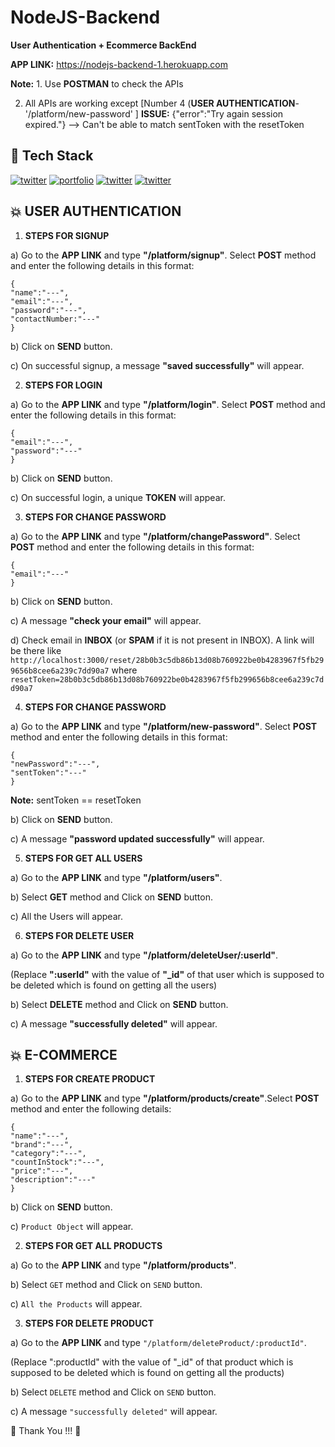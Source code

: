 # NodeJS-Backend

**User Authentication + Ecommerce BackEnd**

**APP LINK:** https://nodejs-backend-1.herokuapp.com

**Note:** 1. Use **POSTMAN** to check the APIs

2. All APIs are working except [Number 4 (**USER AUTHENTICATION**- '/platform/new-password' ] **ISSUE:** {"error":"Try again session expired."} --> Can't be able to match sentToken with the resetToken




## 📌 Tech Stack


[![twitter](https://img.shields.io/badge/JavaScript-323330?style=for-the-badge&logo=javascript&logoColor=F7DF1E)](https://twitter.com/)
[![portfolio](https://img.shields.io/badge/Node.js-43853D?style=for-the-badge&logo=node.js&logoColor=white)](https://katherineoelsner.com/)
[![twitter](https://img.shields.io/badge/Express.js-404D59?style=for-the-badge)](https://twitter.com/)
[![twitter](https://img.shields.io/badge/MongoDB-4EA94B?style=for-the-badge&logo=mongodb&logoColor=white)](https://twitter.com/)


## 💥 USER AUTHENTICATION

1. **STEPS FOR SIGNUP**

a) Go to the **APP LINK** and type **"/platform/signup"**. Select **POST** method and enter the following details in this format:

```
{
"name":"---",
"email":"---",
"password":"---",
"contactNumber:"---"
}
```

b) Click on **SEND** button.

c) On successful signup, a message **"saved successfully"** will appear.


2. **STEPS FOR LOGIN**

a) Go to the **APP LINK** and type **"/platform/login"**. Select **POST** method and enter the following details in this format:

```
{
"email":"---",
"password":"---"
}
```


b) Click on **SEND** button.

c) On successful login, a unique **TOKEN** will appear.


3. **STEPS FOR CHANGE PASSWORD**

a) Go to the **APP LINK** and type **"/platform/changePassword"**. Select **POST** method and enter the following details in this format:

```
{
"email":"---"
}
```


b) Click on **SEND** button.


c) A message **"check your email"** will appear.


d) Check email in **INBOX** (or **SPAM** if it is not present in INBOX). A link will be there like ```http://localhost:3000/reset/28b0b3c5db86b13d08b760922be0b4283967f5fb299656b8cee6a239c7dd90a7``` where ```resetToken=28b0b3c5db86b13d08b760922be0b4283967f5fb299656b8cee6a239c7dd90a7```


4. **STEPS FOR CHANGE PASSWORD**

a) Go to the **APP LINK** and type **"/platform/new-password"**. Select **POST** method and enter the following details in this format:

```
{
"newPassword":"---",
"sentToken":"---" 
}
```

**Note:** sentToken == resetToken 


b) Click on **SEND** button.


c) A message **"password updated successfully"** will appear.


5. **STEPS FOR GET ALL USERS**

a) Go to the **APP LINK** and type **"/platform/users"**.

b) Select **GET** method and Click on **SEND** button.

c) All the Users will appear.


6. **STEPS FOR DELETE USER**

a) Go to the **APP LINK** and type **"/platform/deleteUser/:userId"**. 

(Replace **":userId"** with the value of **"_id"** of that user which is supposed to be deleted which is found on getting all the users)

b) Select **DELETE** method and Click on **SEND** button.

c) A message **"successfully deleted"** will appear.



## 💥 E-COMMERCE

1. **STEPS FOR CREATE PRODUCT**

a) Go to the **APP LINK** and type **"/platform/products/create"**.Select **POST** method and enter the following details:

```
{
"name":"---",
"brand":"---",
"category":"---",
"countInStock":"---",
"price":"---",
"description":"---"
}
```


b)  Click on **SEND** button.

c) ```Product Object``` will appear.


2. **STEPS FOR GET ALL PRODUCTS**

a) Go to the **APP LINK** and type **"/platform/products"**.

b) Select ```GET``` method and Click on ```SEND``` button.

c) ```All the Products``` will appear.


3. **STEPS FOR DELETE PRODUCT**

a) Go to the **APP LINK** and type ```"/platform/deleteProduct/:productId"```. 

(Replace ":productId" with the value of "_id" of that product which is supposed to be deleted which is found on getting all the products)

b) Select ```DELETE``` method and Click on ```SEND``` button.

c) A message ```"successfully deleted"``` will appear.




💙 Thank You !!! 💙


